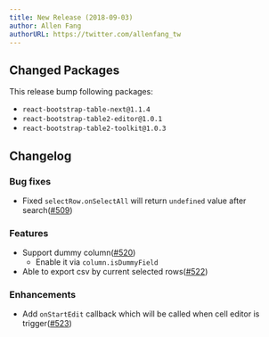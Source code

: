 ```yaml
---
title: New Release (2018-09-03)
author: Allen Fang
authorURL: https://twitter.com/allenfang_tw
---
```


## Changed Packages

This release bump following packages:

* `react-bootstrap-table-next@1.1.4`
* `react-bootstrap-table2-editor@1.0.1`
* `react-bootstrap-table2-toolkit@1.0.3`


## Changelog

### Bug fixes
* Fixed `selectRow.onSelectAll` will return `undefined` value after search([#509](https://github.com/react-bootstrap-table/react-bootstrap-table2/issues/509))

### Features
* Support dummy column([#520](https://github.com/react-bootstrap-table/react-bootstrap-table2/issues/520))
	* Enable it via `column.isDummyField`
* Able to export csv by current selected rows([#522](https://github.com/react-bootstrap-table/react-bootstrap-table2/issues/522))

### Enhancements
* Add `onStartEdit` callback which will be called when cell editor is trigger([#523](https://github.com/react-bootstrap-table/react-bootstrap-table2/issues/523))
